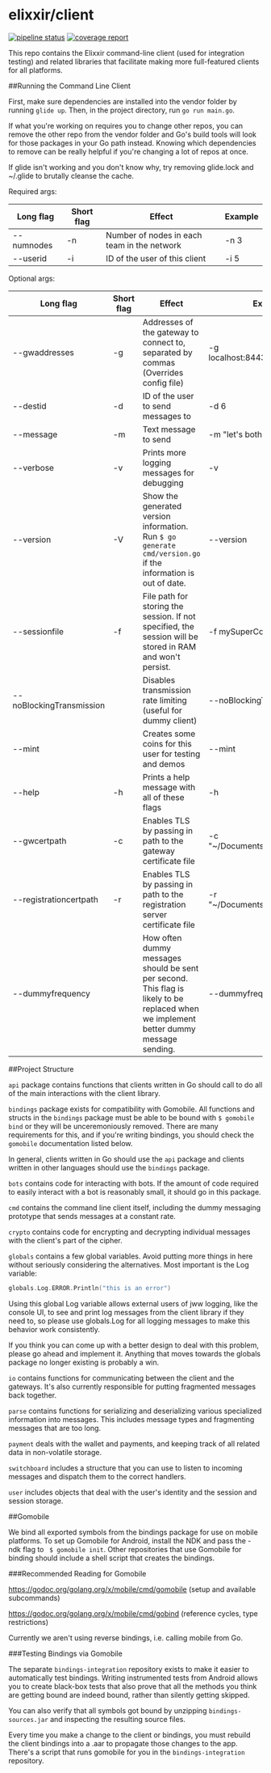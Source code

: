 # elixxir/client

[![pipeline status](https://gitlab.com/elixxir/client/badges/master/pipeline.svg)](https://gitlab.com/elixxir/client/commits/master)
[![coverage report](https://gitlab.com/elixxir/client/badges/master/coverage.svg)](https://gitlab.com/elixxir/client/commits/master)

This repo contains the Elixxir command-line client (used for integration
testing) and related libraries that facilitate making more full-featured
clients for all platforms.

##Running the Command Line Client

First, make sure dependencies are installed into the vendor folder by running
`glide up`. Then, in the project directory, run `go run main.go`.

If what you're working on requires you to change other repos, you can remove
the other repo from the vendor folder and Go's build tools will look for those
packages in your Go path instead. Knowing which dependencies to remove can be
really helpful if you're changing a lot of repos at once.

If glide isn't working and you don't know why, try removing glide.lock and
~/.glide to brutally cleanse the cache.

Required args:

|Long flag|Short flag|Effect|Example|
|---|---|---|---|
|--numnodes|-n|Number of nodes in each team in the network|-n 3|
|--userid|-i|ID of the user of this client|-i 5|

Optional args:

|Long flag|Short flag|Effect|Example|
|---|---|---|---|
|--gwaddresses|-g|Addresses of the gateway to connect to, separated by commas (Overrides config file)|-g localhost:8443,localhost:8444|
|--destid|-d|ID of the user to send messages to|-d 6|
|--message|-m|Text message to send|-m "let's both have a good day"|
|--verbose|-v|Prints more logging messages for debugging|-v|
|--version|-V|Show the generated version information. Run `$ go generate cmd/version.go` if the information is out of date.|--version|
|--sessionfile|-f|File path for storing the session. If not specified, the session will be stored in RAM and won't persist.|-f mySuperCoolSessionFile|
|--noBlockingTransmission| |Disables transmission rate limiting (useful for dummy client)|--noBlockingTransmission|
|--mint| |Creates some coins for this user for testing and demos|--mint|
|--help|-h|Prints a help message with all of these flags|-h|
|--gwcertpath|-c|Enables TLS by passing in path to the gateway certificate file|-c "~/Documents/gateway.cert"|
|--registrationcertpath|-r|Enables TLS by passing in path to the registration server certificate file|-r "~/Documents/registration.cert"|
|--dummyfrequency| |How often dummy messages should be sent per second. This flag is likely to be replaced when we implement better dummy message sending.|--dummyfrequency 0.5|

##Project Structure

`api` package contains functions that clients written in Go should call to do
all of the main interactions with the client library.

`bindings` package exists for compatibility with Gomobile. All functions and
structs in the `bindings` package must be able to be bound with `$ gomobile bind`
or they will be unceremoniously removed. There are many requirements for 
this, and if you're writing bindings, you should check the `gomobile` 
documentation listed below.

In general, clients written in Go should use the `api` package and clients 
written in other languages should use the `bindings` package.

`bots` contains code for interacting with bots. If the amount of code required
to easily interact with a bot is reasonably small, it should go in this package.

`cmd` contains the command line client itself, including the dummy messaging
prototype that sends messages at a constant rate.

`crypto` contains code for encrypting and decrypting individual messages with
the client's part of the cipher. 

`globals` contains a few global variables. Avoid putting more things in here
without seriously considering the alternatives. Most important is the Log 
variable:

```go
globals.Log.ERROR.Println("this is an error")
```

Using this global Log variable allows external users of jww logging, like the 
console UI, to see and print log messages from the client library if they need
to, so please use globals.Log for all logging messages to make this behavior
work consistently.

If you think you can come up with a better design to deal with this problem, 
please go ahead and implement it. Anything that moves towards the globals 
package no longer existing is probably a win.

`io` contains functions for communicating between the client and the gateways.
It's also currently responsible for putting fragmented messages back together.

`parse` contains functions for serializing and deserializing various specialized
information into messages. This includes message types and fragmenting messages
that are too long.

`payment` deals with the wallet and payments, and keeping track of all related
data in non-volatile storage.

`switchboard` includes a structure that you can use to listen to incoming 
messages and dispatch them to the correct handlers.

`user` includes objects that deal with the user's identity and the session 
and session storage.

##Gomobile

We bind all exported symbols from the bindings package for use on mobile 
platforms. To set up Gomobile for Android, install the NDK and 
pass the -ndk flag to ` $ gomobile init`. Other repositories that use Gomobile
for binding should include a shell script that creates the bindings.

###Recommended Reading for Gomobile

https://godoc.org/golang.org/x/mobile/cmd/gomobile (setup and available 
subcommands)

https://godoc.org/golang.org/x/mobile/cmd/gobind (reference cycles, type 
restrictions)

Currently we aren't using reverse bindings, i.e. calling mobile from Go.

###Testing Bindings via Gomobile

The separate `bindings-integration` repository exists to make it easier to 
automatically test bindings. Writing instrumented tests from Android allows 
you to create black-box tests that also prove that all the methods you think 
are getting bound are indeed bound, rather than silently getting skipped.

You can also verify that all symbols got bound by unzipping `bindings-sources.jar`
and inspecting the resulting source files.

Every time you make a change to the client or bindings, you must rebuild the 
client bindings into a .aar to propagate those changes to the app. There's a 
script that runs gomobile for you in the `bindings-integration` repository.
